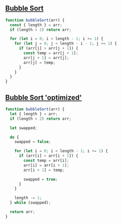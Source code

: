 ## [Bubble Sort](https://bigfrontend.dev/problem/implement-Bubble-Sort)

<!-- notecardId: 1739659601578 -->

```js
function bubbleSort(arr) {
  const { length } = arr;
  if (length < 2) return arr;

  for (let i = 0; i < length - 1; i += 1) {
    for (let j = 0; j < length - i - 1; j += 1) {
      if (arr[j] > arr[j + 1]) {
        const temp = arr[j + 1];
        arr[j + 1] = arr[j];
        arr[j] = temp;
      }
    }
  }
}
```

## [Bubble Sort 'optimized'](https://bigfrontend.dev/problem/implement-Bubble-Sort)

<!-- notecardId: 1739659601581 -->

```js
function bubbleSort(arr) {
  let { length } = arr;
  if (length < 2) return arr;

  let swapped;

  do {
    swapped = false;

    for (let i = 0; i < length - 1; i += 1) {
      if (arr[i] > arr[i + 1]) {
        const temp = arr[i];
        arr[i] = arr[i + 1];
        arr[i + 1] = temp;

        swapped = true;
      }
    }

    length -= 1;
  } while (swapped);

  return arr;
}
```

